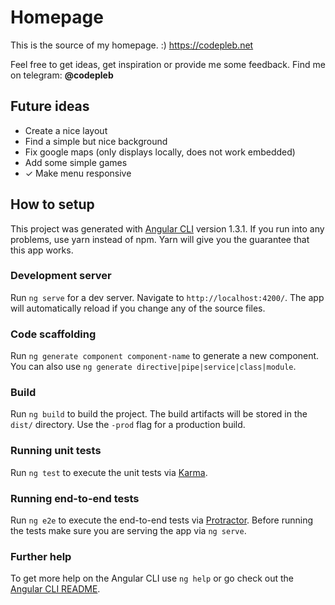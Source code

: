 # Homepage

This is the source of my homepage. :) https://codepleb.net

Feel free to get ideas, get inspiration or provide me some feedback.
Find me on telegram: **@codepleb**

## Future ideas
- Create a nice layout
- Find a simple but nice background
- Fix google maps (only displays locally, does not work embedded)
- Add some simple games
- ✓ Make menu responsive

## How to setup

This project was generated with [Angular CLI](https://github.com/angular/angular-cli) version 1.3.1.
If you run into any problems, use yarn instead of npm. Yarn will give you the guarantee that this app works.

### Development server

Run `ng serve` for a dev server. Navigate to `http://localhost:4200/`. The app will automatically reload if you change any of the source files.

### Code scaffolding

Run `ng generate component component-name` to generate a new component. You can also use `ng generate directive|pipe|service|class|module`.

### Build

Run `ng build` to build the project. The build artifacts will be stored in the `dist/` directory. Use the `-prod` flag for a production build.

### Running unit tests

Run `ng test` to execute the unit tests via [Karma](https://karma-runner.github.io).

### Running end-to-end tests

Run `ng e2e` to execute the end-to-end tests via [Protractor](http://www.protractortest.org/).
Before running the tests make sure you are serving the app via `ng serve`.

### Further help

To get more help on the Angular CLI use `ng help` or go check out the [Angular CLI README](https://github.com/angular/angular-cli/blob/master/README.md).
